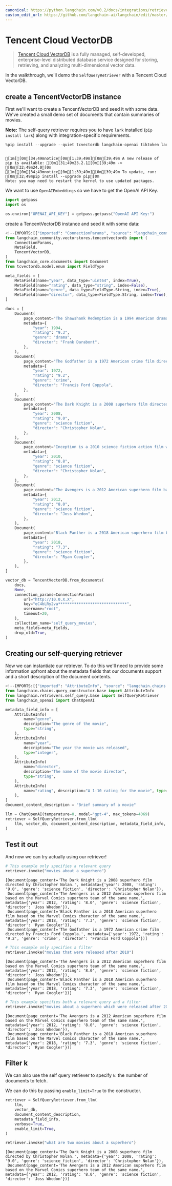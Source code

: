 ```yaml
---
canonical: https://python.langchain.com/v0.2/docs/integrations/retrievers/self_query/tencentvectordb/
custom_edit_url: https://github.com/langchain-ai/langchain/edit/master/docs/docs/integrations/retrievers/self_query/tencentvectordb.ipynb
---
```


# Tencent Cloud VectorDB

> [Tencent Cloud VectorDB](https://cloud.tencent.com/document/product/1709) is a fully managed, self-developed, enterprise-level distributed database    service designed for storing, retrieving, and analyzing multi-dimensional vector data.

In the walkthrough, we'll demo the `SelfQueryRetriever` with a Tencent Cloud VectorDB.

## create a TencentVectorDB instance
First we'll want to create a TencentVectorDB and seed it with some data. We've created a small demo set of documents that contain summaries of movies.

**Note:** The self-query retriever requires you to have `lark` installed (`pip install lark`) along with integration-specific requirements.

```python
%pip install --upgrade --quiet tcvectordb langchain-openai tiktoken lark
```
```output

[1m[[0m[34;49mnotice[0m[1;39;49m][0m[39;49m A new release of pip is available: [0m[31;49m23.2.1[0m[39;49m -> [0m[32;49m24.0[0m
[1m[[0m[34;49mnotice[0m[1;39;49m][0m[39;49m To update, run: [0m[32;49mpip install --upgrade pip[0m
Note: you may need to restart the kernel to use updated packages.
```
We want to use `OpenAIEmbeddings` so we have to get the OpenAI API Key.

```python
import getpass
import os

os.environ["OPENAI_API_KEY"] = getpass.getpass("OpenAI API Key:")
```

create a TencentVectorDB instance and seed it with some data:

```python
<!--IMPORTS:[{"imported": "ConnectionParams", "source": "langchain_community.vectorstores.tencentvectordb", "docs": "https://api.python.langchain.com/en/latest/vectorstores/langchain_community.vectorstores.tencentvectordb.ConnectionParams.html", "title": "Tencent Cloud VectorDB"}, {"imported": "MetaField", "source": "langchain_community.vectorstores.tencentvectordb", "docs": "https://api.python.langchain.com/en/latest/vectorstores/langchain_community.vectorstores.tencentvectordb.MetaField.html", "title": "Tencent Cloud VectorDB"}, {"imported": "TencentVectorDB", "source": "langchain_community.vectorstores.tencentvectordb", "docs": "https://api.python.langchain.com/en/latest/vectorstores/langchain_community.vectorstores.tencentvectordb.TencentVectorDB.html", "title": "Tencent Cloud VectorDB"}, {"imported": "Document", "source": "langchain_core.documents", "docs": "https://api.python.langchain.com/en/latest/documents/langchain_core.documents.base.Document.html", "title": "Tencent Cloud VectorDB"}]-->
from langchain_community.vectorstores.tencentvectordb import (
    ConnectionParams,
    MetaField,
    TencentVectorDB,
)
from langchain_core.documents import Document
from tcvectordb.model.enum import FieldType

meta_fields = [
    MetaField(name="year", data_type="uint64", index=True),
    MetaField(name="rating", data_type="string", index=False),
    MetaField(name="genre", data_type=FieldType.String, index=True),
    MetaField(name="director", data_type=FieldType.String, index=True),
]

docs = [
    Document(
        page_content="The Shawshank Redemption is a 1994 American drama film written and directed by Frank Darabont.",
        metadata={
            "year": 1994,
            "rating": "9.3",
            "genre": "drama",
            "director": "Frank Darabont",
        },
    ),
    Document(
        page_content="The Godfather is a 1972 American crime film directed by Francis Ford Coppola.",
        metadata={
            "year": 1972,
            "rating": "9.2",
            "genre": "crime",
            "director": "Francis Ford Coppola",
        },
    ),
    Document(
        page_content="The Dark Knight is a 2008 superhero film directed by Christopher Nolan.",
        metadata={
            "year": 2008,
            "rating": "9.0",
            "genre": "science fiction",
            "director": "Christopher Nolan",
        },
    ),
    Document(
        page_content="Inception is a 2010 science fiction action film written and directed by Christopher Nolan.",
        metadata={
            "year": 2010,
            "rating": "8.8",
            "genre": "science fiction",
            "director": "Christopher Nolan",
        },
    ),
    Document(
        page_content="The Avengers is a 2012 American superhero film based on the Marvel Comics superhero team of the same name.",
        metadata={
            "year": 2012,
            "rating": "8.0",
            "genre": "science fiction",
            "director": "Joss Whedon",
        },
    ),
    Document(
        page_content="Black Panther is a 2018 American superhero film based on the Marvel Comics character of the same name.",
        metadata={
            "year": 2018,
            "rating": "7.3",
            "genre": "science fiction",
            "director": "Ryan Coogler",
        },
    ),
]

vector_db = TencentVectorDB.from_documents(
    docs,
    None,
    connection_params=ConnectionParams(
        url="http://10.0.X.X",
        key="eC4bLRy2va******************************",
        username="root",
        timeout=20,
    ),
    collection_name="self_query_movies",
    meta_fields=meta_fields,
    drop_old=True,
)
```

## Creating our self-querying retriever
Now we can instantiate our retriever. To do this we'll need to provide some information upfront about the metadata fields that our documents support and a short description of the document contents.

```python
<!--IMPORTS:[{"imported": "AttributeInfo", "source": "langchain.chains.query_constructor.base", "docs": "https://api.python.langchain.com/en/latest/chains/langchain.chains.query_constructor.schema.AttributeInfo.html", "title": "Tencent Cloud VectorDB"}, {"imported": "SelfQueryRetriever", "source": "langchain.retrievers.self_query.base", "docs": "https://api.python.langchain.com/en/latest/retrievers/langchain.retrievers.self_query.base.SelfQueryRetriever.html", "title": "Tencent Cloud VectorDB"}, {"imported": "ChatOpenAI", "source": "langchain_openai", "docs": "https://api.python.langchain.com/en/latest/chat_models/langchain_openai.chat_models.base.ChatOpenAI.html", "title": "Tencent Cloud VectorDB"}]-->
from langchain.chains.query_constructor.base import AttributeInfo
from langchain.retrievers.self_query.base import SelfQueryRetriever
from langchain_openai import ChatOpenAI

metadata_field_info = [
    AttributeInfo(
        name="genre",
        description="The genre of the movie",
        type="string",
    ),
    AttributeInfo(
        name="year",
        description="The year the movie was released",
        type="integer",
    ),
    AttributeInfo(
        name="director",
        description="The name of the movie director",
        type="string",
    ),
    AttributeInfo(
        name="rating", description="A 1-10 rating for the movie", type="string"
    ),
]
document_content_description = "Brief summary of a movie"
```

```python
llm = ChatOpenAI(temperature=0, model="gpt-4", max_tokens=4069)
retriever = SelfQueryRetriever.from_llm(
    llm, vector_db, document_content_description, metadata_field_info, verbose=True
)
```

## Test it out
And now we can try actually using our retriever!

```python
# This example only specifies a relevant query
retriever.invoke("movies about a superhero")
```

```output
[Document(page_content='The Dark Knight is a 2008 superhero film directed by Christopher Nolan.', metadata={'year': 2008, 'rating': '9.0', 'genre': 'science fiction', 'director': 'Christopher Nolan'}),
 Document(page_content='The Avengers is a 2012 American superhero film based on the Marvel Comics superhero team of the same name.', metadata={'year': 2012, 'rating': '8.0', 'genre': 'science fiction', 'director': 'Joss Whedon'}),
 Document(page_content='Black Panther is a 2018 American superhero film based on the Marvel Comics character of the same name.', metadata={'year': 2018, 'rating': '7.3', 'genre': 'science fiction', 'director': 'Ryan Coogler'}),
 Document(page_content='The Godfather is a 1972 American crime film directed by Francis Ford Coppola.', metadata={'year': 1972, 'rating': '9.2', 'genre': 'crime', 'director': 'Francis Ford Coppola'})]
```

```python
# This example only specifies a filter
retriever.invoke("movies that were released after 2010")
```

```output
[Document(page_content='The Avengers is a 2012 American superhero film based on the Marvel Comics superhero team of the same name.', metadata={'year': 2012, 'rating': '8.0', 'genre': 'science fiction', 'director': 'Joss Whedon'}),
 Document(page_content='Black Panther is a 2018 American superhero film based on the Marvel Comics character of the same name.', metadata={'year': 2018, 'rating': '7.3', 'genre': 'science fiction', 'director': 'Ryan Coogler'})]
```

```python
# This example specifies both a relevant query and a filter
retriever.invoke("movies about a superhero which were released after 2010")
```

```output
[Document(page_content='The Avengers is a 2012 American superhero film based on the Marvel Comics superhero team of the same name.', metadata={'year': 2012, 'rating': '8.0', 'genre': 'science fiction', 'director': 'Joss Whedon'}),
 Document(page_content='Black Panther is a 2018 American superhero film based on the Marvel Comics character of the same name.', metadata={'year': 2018, 'rating': '7.3', 'genre': 'science fiction', 'director': 'Ryan Coogler'})]
```

## Filter k

We can also use the self query retriever to specify `k`: the number of documents to fetch.

We can do this by passing `enable_limit=True` to the constructor.

```python
retriever = SelfQueryRetriever.from_llm(
    llm,
    vector_db,
    document_content_description,
    metadata_field_info,
    verbose=True,
    enable_limit=True,
)
```

```python
retriever.invoke("what are two movies about a superhero")
```

```output
[Document(page_content='The Dark Knight is a 2008 superhero film directed by Christopher Nolan.', metadata={'year': 2008, 'rating': '9.0', 'genre': 'science fiction', 'director': 'Christopher Nolan'}),
 Document(page_content='The Avengers is a 2012 American superhero film based on the Marvel Comics superhero team of the same name.', metadata={'year': 2012, 'rating': '8.0', 'genre': 'science fiction', 'director': 'Joss Whedon'})]
```